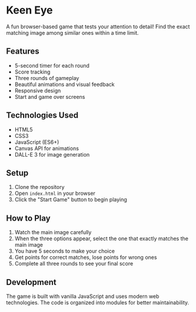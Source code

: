 # Keen Eye

A fun browser-based game that tests your attention to detail! Find the exact matching image among similar ones within a time limit.

## Features

- 5-second timer for each round
- Score tracking
- Three rounds of gameplay
- Beautiful animations and visual feedback
- Responsive design
- Start and game over screens

## Technologies Used

- HTML5
- CSS3
- JavaScript (ES6+)
- Canvas API for animations
- DALL-E 3 for image generation

## Setup

1. Clone the repository
2. Open `index.html` in your browser
3. Click the "Start Game" button to begin playing

## How to Play

1. Watch the main image carefully
2. When the three options appear, select the one that exactly matches the main image
3. You have 5 seconds to make your choice
4. Get points for correct matches, lose points for wrong ones
5. Complete all three rounds to see your final score

## Development

The game is built with vanilla JavaScript and uses modern web technologies. The code is organized into modules for better maintainability.
